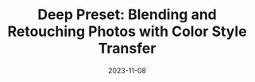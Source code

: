 ---
layout: seminar-post
title: "Deep Preset: Blending and Retouching Photos with Color Style Transfer"
subtitle: 
categories:
    - "Computer Vision"
tags: [Style Transfer, CV]
date: 2023-11-08
pdf_url: 'https://drive.google.com/file/d/1o3k5vJmVBResIVnV_zphFroR00k0mBne/preview'
---